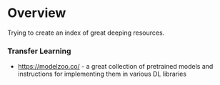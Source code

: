 # Overview

Trying to create an index of great deeping resources.

### Transfer Learning

- https://modelzoo.co/ - a great collection of pretrained models and instructions for implementing them in various DL libraries
